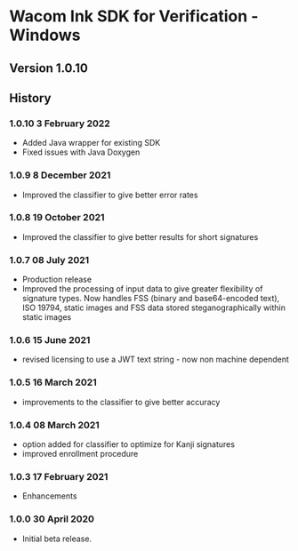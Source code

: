 # Wacom Ink SDK for Verification - Windows

## Version 1.0.10

## History

### 1.0.10 3 February 2022
  * Added Java wrapper for existing SDK
  * Fixed issues with Java Doxygen

### 1.0.9   8 December 2021
  * Improved the classifier to give better error rates

### 1.0.8   19 October 2021
  * Improved the classifier to give better results for short signatures

### 1.0.7   08 July 2021
  * Production release
  * Improved the processing of input data to give greater flexibility of signature types. 
    Now handles FSS (binary and base64-encoded text), ISO 19794, static images and FSS data stored steganographically within static images
  
### 1.0.6   15 June 2021
  *	revised licensing to use a JWT text string - now non machine dependent
  
### 1.0.5   16 March 2021
  *	improvements to the classifier to give better accuracy

### 1.0.4   08 March 2021
  *	option added for classifier to optimize for Kanji signatures
  * improved enrollment procedure

### 1.0.3   17 February 2021
  * Enhancements

### 1.0.0   30 April 2020
  * Initial beta release.
  
